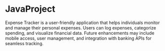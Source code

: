# JavaProject
Expense Tracker is a user-friendly application that helps individuals monitor and manage their personal expenses. Users can log expenses, categorize spending, and visualize financial data. Future enhancements may include mobile access, user management, and integration with banking APIs for seamless tracking.
